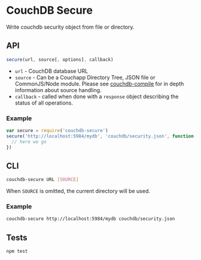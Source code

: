 # CouchDB Secure
Write couchdb security object from file or directory.


## API

```js
secure(url, source[, options], callback)
```

* `url` - CouchDB database URL
* `source` -  Can be a  Couchapp Directory Tree, JSON file or CommonJS/Node module. Please see [couchdb-compile](https://github.com/jo/couchdb-compile) for in depth information about source handling.
* `callback` - called when done with a `response` object describing the status of all operations.

### Example

```js
var secure = require('couchdb-secure')
secure('http://localhost:5984/mydb', 'couchdb/security.json', function(error, response) {
  // here we go
})
```

## CLI

```sh
couchdb-secure URL [SOURCE]
```

When `SOURCE` is omitted, the current directory will be used.


### Example
```sh
couchdb-secure http://localhost:5984/mydb couchdb/security.json
```

## Tests
```sh
npm test
```
